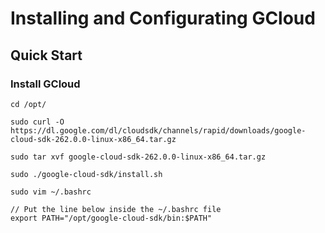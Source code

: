 # Installing and Configurating GCloud

## Quick Start

### Install GCloud

```
cd /opt/

sudo curl -O https://dl.google.com/dl/cloudsdk/channels/rapid/downloads/google-cloud-sdk-262.0.0-linux-x86_64.tar.gz

sudo tar xvf google-cloud-sdk-262.0.0-linux-x86_64.tar.gz

sudo ./google-cloud-sdk/install.sh

sudo vim ~/.bashrc

// Put the line below inside the ~/.bashrc file
export PATH="/opt/google-cloud-sdk/bin:$PATH"
```
